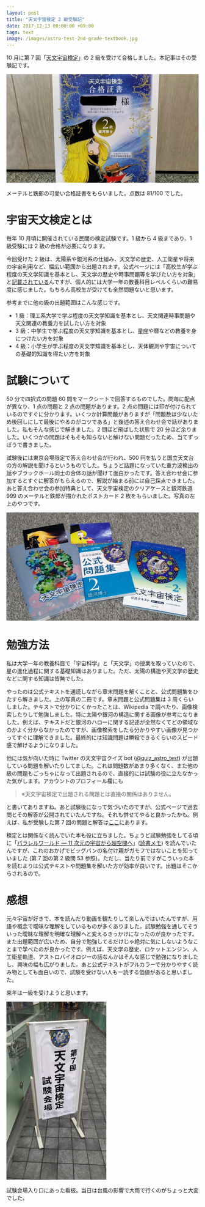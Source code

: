 ```yaml
---
layout: post
title: "天文宇宙検定 2 級受験記"
date: 2017-12-13 00:00:00 +09:00
tags: text
image: /images/astro-test-2nd-grade-textbook.jpg
---
```


10 月に第 7 回「[天文宇宙検定](http://www.astro-test.org/)」の 2 級を受けて合格しました。本記事はその受験記です。

![合格証](/images/astro-test-2nd-grade-certificate.jpg)

メーテルと鉄郎の可愛い合格証書をもらいました。点数は 81/100 でした。

# 宇宙天文検定とは

毎年 10 月頃に開催されている民間の検定試験です。1 級から 4 級まであり、1 級受験には 2 級の合格が必要になります。

今回受けた 2 級は、太陽系や銀河系の仕組み、天文学の歴史、人工衛星や将来の宇宙利用など、幅広い範囲から出題されます。公式ページには「高校生が学ぶ程度の天文学知識を基本とし、天文学の歴史や時事問題等を学びたい方を対象」と[記載されている](http://www.astro-test.org/guide/)んですが、個人的には大学一年の教養科目レベルくらいの難易度に感じました。もちろん高校生が受けても全然問題ないと思います。

参考までに他の級の出題範囲はこんな感じです。

- 1 級：理工系大学で学ぶ程度の天文学知識を基本とし、天文関連時事問題や天文関連の教養力を試したい方を対象
- 3 級：中学生で学ぶ程度の天文学知識を基本とし、星座や暦などの教養を身につけたい方を対象
- 4 級：小学生が学ぶ程度の天文学知識を基本とし、天体観測や宇宙についての基礎的知識を得たい方を対象

# 試験について

50 分で四択式の問題 60 問をマークシートで回答するものでした。問毎に配点が異なり、1 点の問題と 2 点の問題があります。2 点の問題には印が付けられているのですぐに分かります。いくつか計算問題がありますが「問題数は少ないため後回しにして最後にやるのがコツである」と後述の答え合わせ会で話がありました。私もそんな感じで解きました。2 問ほど飛ばした状態で 20 分ほど余りました。いくつかの問題はそもそも知らないと解けない問題だったため、当てずっぽうで書きました。

試験後には東京会場限定で答え合わせ会が行われ、500 円を払うと国立天文台の方の解説を聞けるというものでした。ちょうど話題になっていた重力波検出の話やブラックホール同士の合体の話が聞けて面白かったです。答え合わせ会に参加するとすぐに解答がもらえるので、解説が始まる前には自己採点できました。あと答え合わせ会の参加特典として、天文宇宙検定のクリアケースと銀河鉄道 999 のメーテルと鉄郎が描かれたポストカード 2 枚をもらいました。写真の左上のやつです。

![教科書](/images/astro-test-2nd-grade-textbook.jpg)

# 勉強方法

私は大学一年の教養科目で「宇宙科学」と「天文学」の授業を取っていたので、星の進化過程に関する基礎知識はありました。ただ、太陽の構造や天文学の歴史などに関する知識は皆無でした。

やったのは公式テキストを通読しながら章末問題を解くことと、公式問題集をひたすら解きました。上の写真の二冊です。章末問題と公式問題集は 3 周くらいしました。テキストで分かりにくかったことは、Wikipedia で調べたり、画像検索したりして勉強しました。特に太陽や銀河の構造に関する画像が参考になりました。例えば、テキストだと銀河のハローに関する記述が全然なくてどの領域なのかよく分からなかったのですが、画像検索をしたら分かりやすい画像が見つかってすぐに理解できました。最終的には知識問題は瞬殺できるくらいのスピード感で解けるようになりました。

他には気が向いた時に Twitter の天文宇宙クイズ bot ([@quiz_astro_test](https://twitter.com/quiz_astro_test)) が出題している問題を解いたりしてました。これは問題数があまり多くなく、また他の級の問題もごっちゃになって出題されるので、直接的には試験の役に立たなかった気がします。アカウントのプロフィール欄にも

> ※天文宇宙検定で出題される問題とは直接の関係はありません。

と書いてありますね。あと試験後になって気づいたのですが、公式ページで過去問とその解答が公開されていたんですね。それも併せてやると良かったかも。例えば、私が受験した第 7 回の問題と解答は[ここ](http://www.astro-test.org/answer_flash7_2017/)にあります。

検定とは関係なく読んでいた本も役に立ちました。ちょうど試験勉強をしてる頃に「[パラレルワールド ― 11 次元の宇宙から超空間へ](https://www.nhk-book.co.jp/detail/000000810862006.html)」([読書メモ](https://twitter.com/nhiroki_/status/916095616366891008)) を読んでいたんですが、これのおかげでビッグバンの名付け親がガモフではないことを知っていました (第 7 回の第 2 級問 53 参照)。ただし、当たり前ですがこういった本を読むよりは公式テキストや問題集を解いた方が効率が良いです。出題はそこからされるので。

# 感想

元々宇宙が好きで、本を読んだり動画を観たりして楽しんではいたんですが、用語や概念で曖昧な理解をしているものが多くありました。試験勉強を通してそういった曖昧な理解を明確な理解へと変えるきっかけになったのが良かったです。また出題範囲が広いため、自分で勉強してるだけじゃ絶対に気にしないようなことまで学べたのが良かったです。例えば、天文学の歴史、ロケットエンジン、人工衛星軌道、アストロバイオロジーの話なんかはそんな感じで勉強になりましたし、興味の幅も広がりました。あと公式テキストがフルカラーで分かりやすく読み物としても面白いので、試験を受けない人も一読する価値があると思いました。

来年は一級を受けようと思います。

![試験会場看板](/images/astro-test-2nd-grade-signboard.jpg)

試験会場入り口にあった看板。当日は台風の影響で大雨で行くのがちょっと大変でした。
